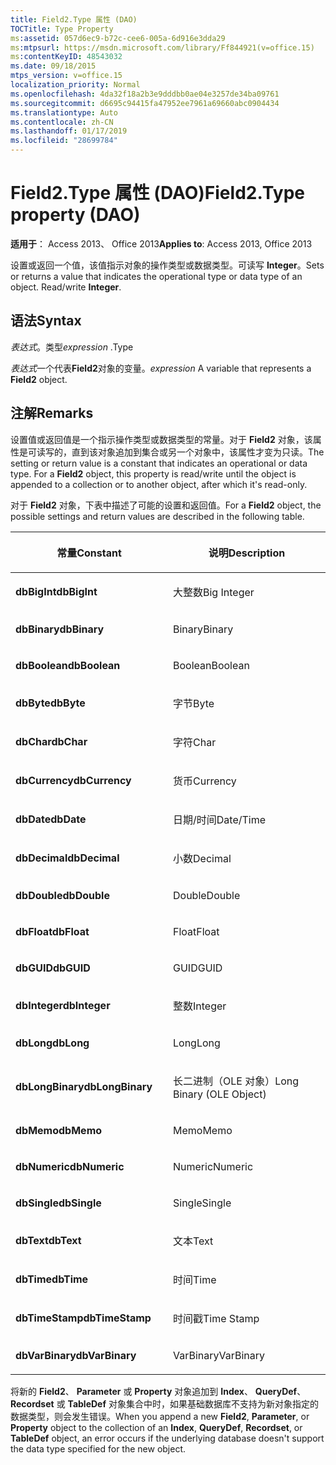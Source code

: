 ```yaml
---
title: Field2.Type 属性 (DAO)
TOCTitle: Type Property
ms:assetid: 057d6ec9-b72c-cee6-005a-6d916e3dda29
ms:mtpsurl: https://msdn.microsoft.com/library/Ff844921(v=office.15)
ms:contentKeyID: 48543032
ms.date: 09/18/2015
mtps_version: v=office.15
localization_priority: Normal
ms.openlocfilehash: 4da32f18a2b3e9dddbb0ae04e3257de34ba09761
ms.sourcegitcommit: d6695c94415fa47952ee7961a69660abc0904434
ms.translationtype: Auto
ms.contentlocale: zh-CN
ms.lasthandoff: 01/17/2019
ms.locfileid: "28699784"
---
```

# <a name="field2type-property-dao"></a><span data-ttu-id="614c5-102">Field2.Type 属性 (DAO)</span><span class="sxs-lookup"><span data-stu-id="614c5-102">Field2.Type property (DAO)</span></span>


<span data-ttu-id="614c5-103">**适用于**： Access 2013、 Office 2013</span><span class="sxs-lookup"><span data-stu-id="614c5-103">**Applies to**: Access 2013, Office 2013</span></span>

<span data-ttu-id="614c5-p101">设置或返回一个值，该值指示对象的操作类型或数据类型。可读写 **Integer**。</span><span class="sxs-lookup"><span data-stu-id="614c5-p101">Sets or returns a value that indicates the operational type or data type of an object. Read/write **Integer**.</span></span>

## <a name="syntax"></a><span data-ttu-id="614c5-106">语法</span><span class="sxs-lookup"><span data-stu-id="614c5-106">Syntax</span></span>

<span data-ttu-id="614c5-107">*表达式*。类型</span><span class="sxs-lookup"><span data-stu-id="614c5-107">*expression* .Type</span></span>

<span data-ttu-id="614c5-108">*表达式*一个代表**Field2**对象的变量。</span><span class="sxs-lookup"><span data-stu-id="614c5-108">*expression* A variable that represents a **Field2** object.</span></span>

## <a name="remarks"></a><span data-ttu-id="614c5-109">注解</span><span class="sxs-lookup"><span data-stu-id="614c5-109">Remarks</span></span>

<span data-ttu-id="614c5-p102">设置值或返回值是一个指示操作类型或数据类型的常量。对于 **Field2** 对象，该属性是可读写的，直到该对象追加到集合或另一个对象中，该属性才变为只读。</span><span class="sxs-lookup"><span data-stu-id="614c5-p102">The setting or return value is a constant that indicates an operational or data type. For a **Field2** object, this property is read/write until the object is appended to a collection or to another object, after which it's read-only.</span></span>

<span data-ttu-id="614c5-112">对于 **Field2** 对象，下表中描述了可能的设置和返回值。</span><span class="sxs-lookup"><span data-stu-id="614c5-112">For a **Field2** object, the possible settings and return values are described in the following table.</span></span>

<table>
<colgroup>
<col style="width: 50%" />
<col style="width: 50%" />
</colgroup>
<thead>
<tr class="header">
<th><p><span data-ttu-id="614c5-113">常量</span><span class="sxs-lookup"><span data-stu-id="614c5-113">Constant</span></span></p></th>
<th><p><span data-ttu-id="614c5-114">说明</span><span class="sxs-lookup"><span data-stu-id="614c5-114">Description</span></span></p></th>
</tr>
</thead>
<tbody>
<tr class="odd">
<td><p><span data-ttu-id="614c5-115"><strong>dbBigInt</strong></span><span class="sxs-lookup"><span data-stu-id="614c5-115"><strong>dbBigInt</strong></span></span></p></td>
<td><p><span data-ttu-id="614c5-116">大整数</span><span class="sxs-lookup"><span data-stu-id="614c5-116">Big Integer</span></span></p></td>
</tr>
<tr class="even">
<td><p><span data-ttu-id="614c5-117"><strong>dbBinary</strong></span><span class="sxs-lookup"><span data-stu-id="614c5-117"><strong>dbBinary</strong></span></span></p></td>
<td><p><span data-ttu-id="614c5-118">Binary</span><span class="sxs-lookup"><span data-stu-id="614c5-118">Binary</span></span></p></td>
</tr>
<tr class="odd">
<td><p><span data-ttu-id="614c5-119"><strong>dbBoolean</strong></span><span class="sxs-lookup"><span data-stu-id="614c5-119"><strong>dbBoolean</strong></span></span></p></td>
<td><p><span data-ttu-id="614c5-120">Boolean</span><span class="sxs-lookup"><span data-stu-id="614c5-120">Boolean</span></span></p></td>
</tr>
<tr class="even">
<td><p><span data-ttu-id="614c5-121"><strong>dbByte</strong></span><span class="sxs-lookup"><span data-stu-id="614c5-121"><strong>dbByte</strong></span></span></p></td>
<td><p><span data-ttu-id="614c5-122">字节</span><span class="sxs-lookup"><span data-stu-id="614c5-122">Byte</span></span></p></td>
</tr>
<tr class="odd">
<td><p><span data-ttu-id="614c5-123"><strong>dbChar</strong></span><span class="sxs-lookup"><span data-stu-id="614c5-123"><strong>dbChar</strong></span></span></p></td>
<td><p><span data-ttu-id="614c5-124">字符</span><span class="sxs-lookup"><span data-stu-id="614c5-124">Char</span></span></p></td>
</tr>
<tr class="even">
<td><p><span data-ttu-id="614c5-125"><strong>dbCurrency</strong></span><span class="sxs-lookup"><span data-stu-id="614c5-125"><strong>dbCurrency</strong></span></span></p></td>
<td><p><span data-ttu-id="614c5-126">货币</span><span class="sxs-lookup"><span data-stu-id="614c5-126">Currency</span></span></p></td>
</tr>
<tr class="odd">
<td><p><span data-ttu-id="614c5-127"><strong>dbDate</strong></span><span class="sxs-lookup"><span data-stu-id="614c5-127"><strong>dbDate</strong></span></span></p></td>
<td><p><span data-ttu-id="614c5-128">日期/时间</span><span class="sxs-lookup"><span data-stu-id="614c5-128">Date/Time</span></span></p></td>
</tr>
<tr class="even">
<td><p><span data-ttu-id="614c5-129"><strong>dbDecimal</strong></span><span class="sxs-lookup"><span data-stu-id="614c5-129"><strong>dbDecimal</strong></span></span></p></td>
<td><p><span data-ttu-id="614c5-130">小数</span><span class="sxs-lookup"><span data-stu-id="614c5-130">Decimal</span></span></p></td>
</tr>
<tr class="odd">
<td><p><span data-ttu-id="614c5-131"><strong>dbDouble</strong></span><span class="sxs-lookup"><span data-stu-id="614c5-131"><strong>dbDouble</strong></span></span></p></td>
<td><p><span data-ttu-id="614c5-132">Double</span><span class="sxs-lookup"><span data-stu-id="614c5-132">Double</span></span></p></td>
</tr>
<tr class="even">
<td><p><span data-ttu-id="614c5-133"><strong>dbFloat</strong></span><span class="sxs-lookup"><span data-stu-id="614c5-133"><strong>dbFloat</strong></span></span></p></td>
<td><p><span data-ttu-id="614c5-134">Float</span><span class="sxs-lookup"><span data-stu-id="614c5-134">Float</span></span></p></td>
</tr>
<tr class="odd">
<td><p><span data-ttu-id="614c5-135"><strong>dbGUID</strong></span><span class="sxs-lookup"><span data-stu-id="614c5-135"><strong>dbGUID</strong></span></span></p></td>
<td><p><span data-ttu-id="614c5-136">GUID</span><span class="sxs-lookup"><span data-stu-id="614c5-136">GUID</span></span></p></td>
</tr>
<tr class="even">
<td><p><span data-ttu-id="614c5-137"><strong>dbInteger</strong></span><span class="sxs-lookup"><span data-stu-id="614c5-137"><strong>dbInteger</strong></span></span></p></td>
<td><p><span data-ttu-id="614c5-138">整数</span><span class="sxs-lookup"><span data-stu-id="614c5-138">Integer</span></span></p></td>
</tr>
<tr class="odd">
<td><p><span data-ttu-id="614c5-139"><strong>dbLong</strong></span><span class="sxs-lookup"><span data-stu-id="614c5-139"><strong>dbLong</strong></span></span></p></td>
<td><p><span data-ttu-id="614c5-140">Long</span><span class="sxs-lookup"><span data-stu-id="614c5-140">Long</span></span></p></td>
</tr>
<tr class="even">
<td><p><span data-ttu-id="614c5-141"><strong>dbLongBinary</strong></span><span class="sxs-lookup"><span data-stu-id="614c5-141"><strong>dbLongBinary</strong></span></span></p></td>
<td><p><span data-ttu-id="614c5-142">长二进制（OLE 对象）</span><span class="sxs-lookup"><span data-stu-id="614c5-142">Long Binary (OLE Object)</span></span></p></td>
</tr>
<tr class="odd">
<td><p><span data-ttu-id="614c5-143"><strong>dbMemo</strong></span><span class="sxs-lookup"><span data-stu-id="614c5-143"><strong>dbMemo</strong></span></span></p></td>
<td><p><span data-ttu-id="614c5-144">Memo</span><span class="sxs-lookup"><span data-stu-id="614c5-144">Memo</span></span></p></td>
</tr>
<tr class="even">
<td><p><span data-ttu-id="614c5-145"><strong>dbNumeric</strong></span><span class="sxs-lookup"><span data-stu-id="614c5-145"><strong>dbNumeric</strong></span></span></p></td>
<td><p><span data-ttu-id="614c5-146">Numeric</span><span class="sxs-lookup"><span data-stu-id="614c5-146">Numeric</span></span></p></td>
</tr>
<tr class="odd">
<td><p><span data-ttu-id="614c5-147"><strong>dbSingle</strong></span><span class="sxs-lookup"><span data-stu-id="614c5-147"><strong>dbSingle</strong></span></span></p></td>
<td><p><span data-ttu-id="614c5-148">Single</span><span class="sxs-lookup"><span data-stu-id="614c5-148">Single</span></span></p></td>
</tr>
<tr class="even">
<td><p><span data-ttu-id="614c5-149"><strong>dbText</strong></span><span class="sxs-lookup"><span data-stu-id="614c5-149"><strong>dbText</strong></span></span></p></td>
<td><p><span data-ttu-id="614c5-150">文本</span><span class="sxs-lookup"><span data-stu-id="614c5-150">Text</span></span></p></td>
</tr>
<tr class="odd">
<td><p><span data-ttu-id="614c5-151"><strong>dbTime</strong></span><span class="sxs-lookup"><span data-stu-id="614c5-151"><strong>dbTime</strong></span></span></p></td>
<td><p><span data-ttu-id="614c5-152">时间</span><span class="sxs-lookup"><span data-stu-id="614c5-152">Time</span></span></p></td>
</tr>
<tr class="even">
<td><p><span data-ttu-id="614c5-153"><strong>dbTimeStamp</strong></span><span class="sxs-lookup"><span data-stu-id="614c5-153"><strong>dbTimeStamp</strong></span></span></p></td>
<td><p><span data-ttu-id="614c5-154">时间戳</span><span class="sxs-lookup"><span data-stu-id="614c5-154">Time Stamp</span></span></p></td>
</tr>
<tr class="odd">
<td><p><span data-ttu-id="614c5-155"><strong>dbVarBinary</strong></span><span class="sxs-lookup"><span data-stu-id="614c5-155"><strong>dbVarBinary</strong></span></span></p></td>
<td><p><span data-ttu-id="614c5-156">VarBinary</span><span class="sxs-lookup"><span data-stu-id="614c5-156">VarBinary</span></span></p></td>
</tr>
</tbody>
</table>


<span data-ttu-id="614c5-157">将新的 **Field2**、 **Parameter** 或 **Property** 对象追加到 **Index**、 **QueryDef**、 **Recordset** 或 **TableDef** 对象集合中时，如果基础数据库不支持为新对象指定的数据类型，则会发生错误。</span><span class="sxs-lookup"><span data-stu-id="614c5-157">When you append a new **Field2**, **Parameter**, or **Property** object to the collection of an **Index**, **QueryDef**, **Recordset**, or **TableDef** object, an error occurs if the underlying database doesn't support the data type specified for the new object.</span></span>

